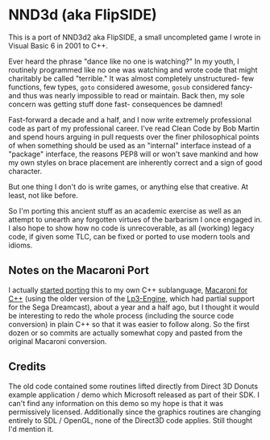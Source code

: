 # NND3d (aka FlipSIDE)

This is a port of NND3d2 aka FlipSIDE, a small uncompleted game I wrote in Visual Basic 6 in 2001 to C++.

Ever heard the phrase "dance like no one is watching?" In my youth, I routinely programmed like no one was watching and wrote code that might charitably be called "terrible." It was almost completely unstructured- few functions, few types, `goto` considered awesome, `gosub` considered fancy- and thus was nearly impossible to read or maintain. Back then, my sole concern was getting stuff done fast- consequences be damned!

Fast-forward a decade and a half, and I now write extremely professional code as part of my professional career. I've read Clean Code by Bob Martin and spend hours arguing in pull requests over the finer philosophical points of when something should be used as an "internal" interface instead of a "package" interface, the reasons PEP8 will or won't save mankind and how my own styles on brace placement are inherently correct and a sign of good character.

But one thing I don't do is write games, or anything else that creative. At least, not like before.

So I'm porting this ancient stuff as an academic exercise as well as an attempt to unearth any forgotten virtues of the barbarism I once engaged in. I also hope to show how no code is unrecoverable, as all (working) legacy code, if given some TLC, can be fixed or ported to use modern tools and idioms.


## Notes on the Macaroni Port

I actually [started porting](https://github.com/TimSimpson/FlipSIDE-Macaraoni) this to my own C++ sublanguage, [Macaroni for C++](https://github.com/TimSimpson/Macaroni) (using the older version of the [Lp3-Engine](https://github.com/TimSimpson/Lp3-Engine-Macaroni), which had partial support for the Sega Dreamcast), about a year and a half ago, but I thought it would be interesting to redo the whole process (including the source code conversion) in plain C++ so that it was easier to follow along. So the first dozen or so commits are actually somewhat copy and pasted from the original Macaroni conversion.


## Credits

The old code contained some routines lifted directly from Direct 3D Donuts example application / demo which Microsoft released as part of their SDK. I can't find any information on this demo so my hope is that it was permissively licensed. Additionally since the graphics routines are changing entirely to SDL / OpenGL, none of the Direct3D code applies. Still thought I'd mention it.
